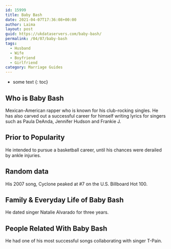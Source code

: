 ```yaml
---
id: 15999
title: Baby Bash
date: 2021-04-07T17:36:08+00:00
author: Laima
layout: post
guid: https://ukdataservers.com/baby-bash/
permalink: /04/07/baby-bash
tags:
  - Husband
  - Wife
  - Boyfriend
  - Girlfriend
category: Marriage Guides
---
```


* some text
{: toc}


## Who is Baby Bash
                  
                  
                  
Mexican-American rapper who is known for his club-rocking singles. He has also carved out a successful career for himself writing lyrics for singers such as Paula DeAnda, Jennifer Hudson and Frankie J.
                  
              
            
              
            
                
                
                
## Prior to Popularity
                  
                  
                  
He intended to pursue a basketball career, until his chances were derailed by ankle injuries.
                  
              
            
              
            
                
                
                
## Random data
                  
                  
                  
His 2007 song, Cyclone peaked at #7 on the U.S. Billboard Hot 100.
                  
              
            
              
            
                
                
                
## Family & Everyday Life of Baby Bash
                  
                  
                  
He dated singer Natalie Alvarado for three years.
                  
              
            
              
            
                
                
                
## People Related With Baby Bash
                  
                  
                  
He had one of his most successful songs collaborating with singer T-Pain.
                  
              
            
              
            
                
              
            
              
              
            
            
              
            
          
          
          